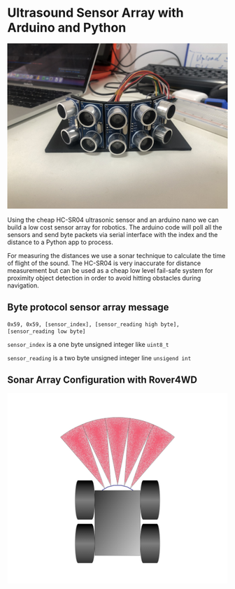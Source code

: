 # Ultrasound Sensor Array with Arduino and Python

![Ultrasound Sensor Array](documentation/sensorArray.jpg)

Using the cheap HC-SR04 ultrasonic sensor and an arduino nano we can build a low cost sensor array for robotics.
The arduino code will poll all the sensors and send byte packets via serial interface with the index and the distance 
to a Python app to process.

For measuring the distances we use a sonar technique to calculate the time of flight of the sound. The HC-SR04 is very
inaccurate for distance measurement but can be used as a cheap low level fail-safe system for proximity object detection 
in order to avoid hitting obstacles during navigation. 


## Byte protocol sensor array message
```
0x59, 0x59, [sensor_index], [sensor_reading high byte], [sensor_reading low byte]
```

`sensor_index` is a one byte unsigned integer like `uint8_t`  

`sensor_reading` is a two byte unsigned integer line `unsigend int`

## Sonar Array Configuration with Rover4WD

![Rover4WD with sensor array](documentation/roverSonarArray.jpg)

